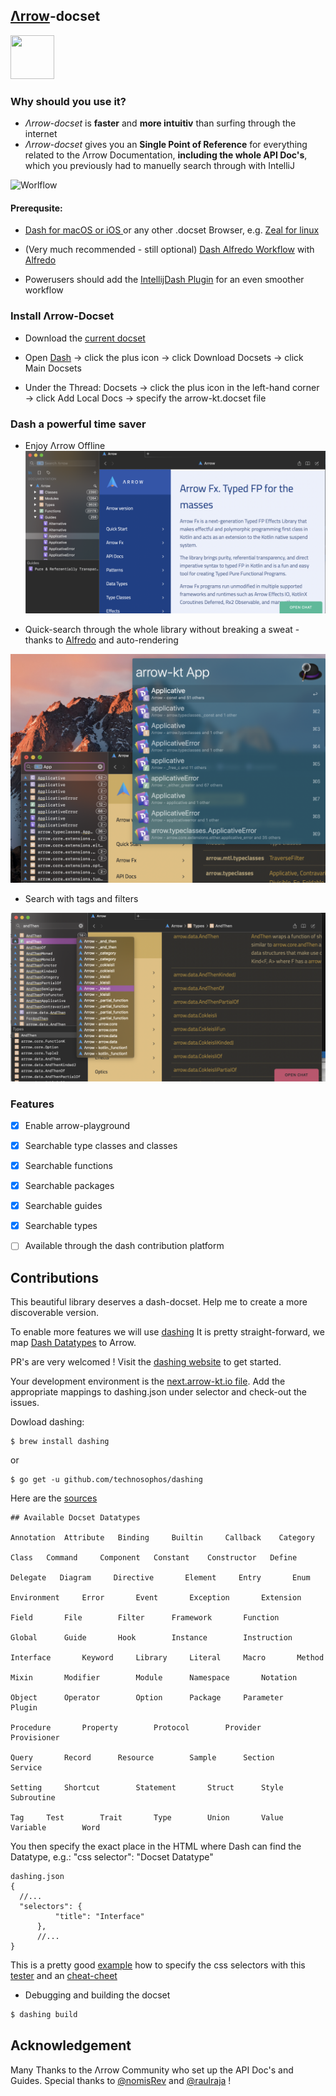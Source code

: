 ## [Λrrow](https://next.arrow-kt.io/docs/)-docset
<img height="70" src="https://avatars2.githubusercontent.com/u/29458023?v=4&amp;s=200" width="70">

### Why should you use it?
- *Λrrow-docset* is **faster** and **more intuitiv** than surfing through the internet
- *Λrrow-docset* gives you an **Single Point of Reference** for everything related to the Λrrow Documentation, **including the whole API Doc's**, which you previously had to manuelly search through with IntelliJ

![Worlflow](Apr-22-2019%2011-04-23.gif)

#### Prerequsite:
- [Dash for macOS or iOS ](https://kapeli.com/dash) or any other .docset Browser, e.g. [Zeal for linux](https://zealdocs.org)

- (Very much recommended - still optional) [Dash Alfredo Workflow](https://github.com/Kapeli/Dash-Alfred-Workflow) with [Alfredo](https://www.alfredapp.com)

- Powerusers should add the [IntellijDash Plugin](https://github.com/gdelmas/IntelliJDashPlugin) for an even smoother workflow 

### Install Λrrow-Docset

- Download the [current docset](https://github.com/i-walker/Arrow-Docset/releases)
- Open [Dash](https://kapeli.com/dash) -> click the plus icon -> click Download Docsets -> click Main Docsets 

- Under the Thread: Docsets -> click the plus icon in the left-hand corner -> click Add Local Docs -> specify the arrow-kt.docset file

### Dash a powerful time saver
- Enjoy Λrrow Offline 
![minimal](Screenshot%202019-04-22%20at%2008.23.14.png)

- Quick-search through the whole library without breaking a sweat - thanks to [Alfredo](https://github.com/Kapeli/Dash-Alfred-Workflow) and auto-rendering 

![Arrow example](Screenshot%202019-04-21%20at%2021.51.02.png)

- Search with tags and filters

![Haskell example](Screenshot%202019-04-21%20at%2021.34.08.png)

### Features

- [X] Enable arrow-playground
- [X] Searchable type classes and classes
- [X] Searchable functions
- [X] Searchable packages
- [X] Searchable guides
- [X] Searchable types 
- [ ] Available through the dash contribution platform 


## Contributions

This beautiful library deserves a dash-docset. 
Help me to create a more discoverable version. 

To enable more features we will use [dashing](https://github.com/technosophos/dashing)
It is pretty straight-forward, we map [Dash Datatypes](https://kapeli.com/docsets#supportedentrytypes)
to Arrow. 

PR's are very welcomed ! 
Visit the [dashing website](https://github.com/technosophos/dashing) to get started.

Your development environment is the [next.arrow-kt.io file](https://github.com/i-walker/Arrow-Docset/tree/master/next.arrow-kt.io). 
Add the appropriate mappings to dashing.json under selector and check-out the issues.

Dowload dashing:
```
$ brew install dashing
```
or 
```
$ go get -u github.com/technosophos/dashing
```
Here are the [sources](https://github.com/technosophos/dashing/releases)

```
## Available Docset Datatypes

Annotation  Attribute   Binding     Builtin     Callback    Category
    
Class   Command     Component   Constant    Constructor   Define   
 
Delegate   Diagram     Directive       Element     Entry       Enum 

Environment     Error       Event       Exception       Extension  

Field       File        Filter      Framework       Function     

Global      Guide       Hook        Instance        Instruction     

Interface       Keyword     Library     Literal     Macro       Method

Mixin       Modifier        Module      Namespace       Notation 

Object      Operator        Option      Package     Parameter       Plugin

Procedure       Property        Protocol        Provider     Provisioner

Query       Record      Resource        Sample      Section     Service  
   
Setting     Shortcut        Statement       Struct      Style         Subroutine 

Tag     Test        Trait       Type        Union       Value       Variable        Word

```

You then specify the exact place in the HTML where Dash can find the Datatype, e.g.:
"css selector": "Docset Datatype"

```
dashing.json
{
  //...
  "selectors": {
          "title": "Interface"
      },
      //...
}
```
This is a pretty good [example](https://www.awesome-testing.com/2017/05/how-to-find-test-cssselector-using.html) how to specify the css selectors with this [tester](https://www.w3schools.com/cssref/trysel.asp) and an [cheat-cheet](https://www.w3schools.com/cssref/css_selectors.asp)
- Debugging and building the docset

```bash
$ dashing build
```

## Acknowledgement
Many Thanks to the Λrrow Community who set up the API Doc's and Guides. Special thanks to [@nomisRev](https://github.com/nomisRev) and [@raulraja](https://github.com/raulraja) !